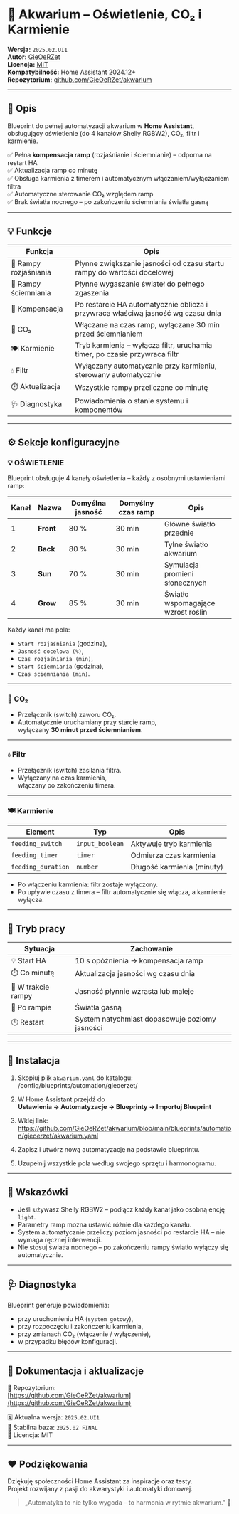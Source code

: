 # 🌊 Akwarium – Oświetlenie, CO₂ i Karmienie  
**Wersja:** `2025.02.UI1`  
**Autor:** [GieOeRZet](https://github.com/GieOeRZet)  
**Licencja:** [MIT](LICENSE)  
**Kompatybilność:** Home Assistant 2024.12+  
**Repozytorium:** [github.com/GieOeRZet/akwarium](https://github.com/GieOeRZet/akwarium)

---

## 🐠 Opis

Blueprint do pełnej automatyzacji akwarium w **Home Assistant**,  
obsługujący oświetlenie (do 4 kanałów Shelly RGBW2), CO₂, filtr i karmienie.  

✅ Pełna **kompensacja ramp** (rozjaśnianie i ściemnianie) – odporna na restart HA  
✅ Aktualizacja ramp co minutę  
✅ Obsługa karmienia z timerem i automatycznym włączaniem/wyłączaniem filtra  
✅ Automatyczne sterowanie CO₂ względem ramp  
✅ Brak światła nocnego – po zakończeniu ściemniania światła gasną  

---

## 💡 Funkcje

| Funkcja | Opis |
|----------|------|
| 🌅 Rampy rozjaśniania | Płynne zwiększanie jasności od czasu startu rampy do wartości docelowej |
| 🌙 Rampy ściemniania | Płynne wygaszanie świateł do pełnego zgaszenia |
| 🔁 Kompensacja | Po restarcie HA automatycznie oblicza i przywraca właściwą jasność wg czasu dnia |
| 💨 CO₂ | Włączane na czas ramp, wyłączane 30 min przed ściemnianiem |
| 🍽️ Karmienie | Tryb karmienia – wyłącza filtr, uruchamia timer, po czasie przywraca filtr |
| 💧 Filtr | Wyłączany automatycznie przy karmieniu, sterowany automatycznie |
| ⏱️ Aktualizacja | Wszystkie rampy przeliczane co minutę |
| 🩺 Diagnostyka | Powiadomienia o stanie systemu i komponentów |

---

## ⚙️ Sekcje konfiguracyjne

### 💡 OŚWIETLENIE
Blueprint obsługuje 4 kanały oświetlenia – każdy z osobnymi ustawieniami ramp:

| Kanał | Nazwa | Domyślna jasność | Domyślny czas ramp | Opis |
|-------|-------|------------------|--------------------|------|
| 1 | **Front** | 80 % | 30 min | Główne światło przednie |
| 2 | **Back** | 80 % | 30 min | Tylne światło akwarium |
| 3 | **Sun** | 70 % | 30 min | Symulacja promieni słonecznych |
| 4 | **Grow** | 85 % | 30 min | Światło wspomagające wzrost roślin |

Każdy kanał ma pola:
- `Start rozjaśniania` (godzina),
- `Jasność docelowa (%)`,
- `Czas rozjaśniania (min)`,
- `Start ściemniania` (godzina),
- `Czas ściemniania (min)`.

---

### 💨 CO₂
- Przełącznik (switch) zaworu CO₂.  
- Automatycznie uruchamiany przy starcie ramp,  
  wyłączany **30 minut przed ściemnianiem**.

---

### 💧 Filtr
- Przełącznik (switch) zasilania filtra.  
- Wyłączany na czas karmienia,  
  włączany po zakończeniu timera.

---

### 🍽️ Karmienie
| Element | Typ | Opis |
|----------|------|------|
| `feeding_switch` | `input_boolean` | Aktywuje tryb karmienia |
| `feeding_timer` | `timer` | Odmierza czas karmienia |
| `feeding_duration` | `number` | Długość karmienia (minuty) |

- Po włączeniu karmienia: filtr zostaje wyłączony.  
- Po upływie czasu z timera – filtr automatycznie się włącza, a karmienie wyłącza.

---

## 🔁 Tryb pracy

| Sytuacja | Zachowanie |
|-----------|-------------|
| 💡 Start HA | 10 s opóźnienia → kompensacja ramp |
| ⏱️ Co minutę | Aktualizacja jasności wg czasu dnia |
| 🌇 W trakcie rampy | Jasność płynnie wzrasta lub maleje |
| 🌙 Po rampie | Światła gasną |
| 🕒 Restart | System natychmiast dopasowuje poziomy jasności |

---

## 🔧 Instalacja

1. Skopiuj plik `akwarium.yaml` do katalogu:  
/config/blueprints/automation/gieoerzet/

2. W Home Assistant przejdź do  
**Ustawienia → Automatyzacje → Blueprinty → Importuj Blueprint**
3. Wklej link:
https://github.com/GieOeRZet/akwarium/blob/main/blueprints/automation/gieoerzet/akwarium.yaml

4. Zapisz i utwórz nową automatyzację na podstawie blueprintu.
5. Uzupełnij wszystkie pola według swojego sprzętu i harmonogramu.

---

## 🧠 Wskazówki

- Jeśli używasz Shelly RGBW2 – podłącz każdy kanał jako osobną encję `light`.
- Parametry ramp można ustawić różnie dla każdego kanału.
- System automatycznie przeliczy poziom jasności po restarcie HA – nie wymaga ręcznej interwencji.
- Nie stosuj światła nocnego – po zakończeniu rampy światło wyłączy się automatycznie.

---

## 🩺 Diagnostyka

Blueprint generuje powiadomienia:
- przy uruchomieniu HA (`system gotowy`),
- przy rozpoczęciu i zakończeniu karmienia,
- przy zmianach CO₂ (włączenie / wyłączenie),
- w przypadku błędów konfiguracji.

---

## 📘 Dokumentacja i aktualizacje

🔗 Repozytorium:  
[https://github.com/GieOeRZet/akwarium](https://github.com/GieOeRZet/akwarium)

🗓️ Aktualna wersja: `2025.02.UI1`  
💾 Stabilna baza: `2025.02 FINAL`  
📄 Licencja: MIT  

---

## ❤️ Podziękowania

Dziękuję społeczności Home Assistant za inspiracje oraz testy.  
Projekt rozwijany z pasji do akwarystyki i automatyki domowej.

> „Automatyka to nie tylko wygoda – to harmonia w rytmie akwarium.” 🌿
